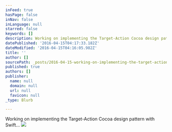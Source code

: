 ```yaml
---
inFeed: true
hasPage: false
inNav: false
inLanguage: null
starred: false
keywords: []
description: Working on implementing the Target-Action Cocoa design pattern with Swift...
datePublished: '2016-04-15T04:17:33.182Z'
dateModified: '2016-04-15T04:16:05.982Z'
title: ''
author: []
sourcePath: _posts/2016-04-15-working-on-implementing-the-target-action-cocoa-design-patte.md
published: true
authors: []
publisher:
  name: null
  domain: null
  url: null
  favicon: null
_type: Blurb

---
```

Working on implementing the Target-Action Cocoa design pattern with Swift...
![](https://the-grid-user-content.s3-us-west-2.amazonaws.com/c5b8cb42-00b2-4419-a164-353d3fca3df2.png)